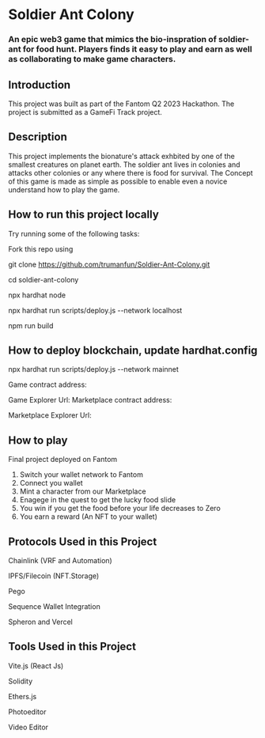 # Soldier Ant Colony
### An epic web3 game that mimics the bio-inspration of soldier-ant for food hunt. Players finds it easy to play and earn as well as collaborating to make game characters.

## Introduction
This project was built as part of the Fantom Q2 2023 Hackathon. The project is submitted as a GameFi  Track project. 

## Description

This project implements the bionature's attack exhbited by one of the smallest creatures on planet earth. The soldier ant lives in colonies and attacks other colonies or any where there is food for survival. The Concept of this game is made as simple as possible to enable even a novice understand how to play the game.

## How to run this project locally
Try running some of the following tasks:

Fork this repo using

git clone https://github.com/trumanfun/Soldier-Ant-Colony.git

cd soldier-ant-colony

npx hardhat node

npx hardhat run scripts/deploy.js --network localhost

npm run build

## How to deploy  blockchain, update hardhat.config
npx hardhat run scripts/deploy.js --network mainnet

Game contract address: 

Game Explorer Url: 
Marketplace contract address: 

Marketplace Explorer Url: 



## How to play
Final project deployed on Fantom
1. Switch your wallet network to Fantom
2. Connect you wallet
3. Mint a character from our Marketplace
4. Enagege in the quest to get the lucky food slide
5. You win if you get the food before your life decreases to Zero
6. You earn a reward (An NFT to your wallet) <Token reward coming soon>
   

## Protocols Used in this Project
Chainlink (VRF and Automation)

IPFS/Filecoin (NFT.Storage)

Pego

Sequence Wallet Integration

Spheron and Vercel


## Tools Used in this Project
Vite.js (React Js)

Solidity

Ethers.js

Photoeditor

Video Editor





